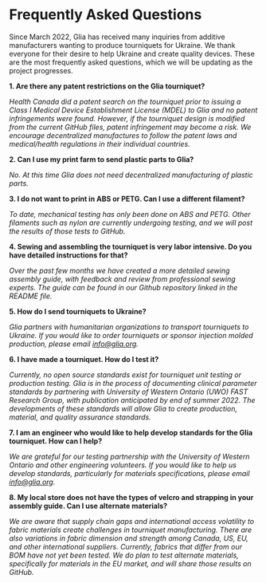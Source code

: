 # Frequently Asked Questions

Since March 2022, Glia has received many inquiries from additive manufacturers wanting to produce tourniquets for Ukraine. We thank everyone for their desire to help Ukraine and create quality devices. These are the most frequently asked questions, which we will be updating as the project progresses.

**1. Are there any patent restrictions on the Glia tourniquet?**

*Health Canada did a patent search on the tourniquet prior to issuing a Class I Medical Device  Establishment License (MDEL) to Glia and no patent infringements were found. However, if the tourniquet design is modified from the current GitHub files, patent infringement may become a risk. We encourage decentralized manufactures to follow the patent laws and medical/health regulations in their individual countries.*

**2. Can I use my print farm to send plastic parts to Glia?**

*No. At this time Glia does not need decentralized manufacturing of plastic parts.*

**3. I do not want to print in ABS or PETG. Can I use a different filament?**

*To date, mechanical testing has only been done on ABS and PETG. Other filaments such as nylon are currently undergoing testing, and we will post the results of those tests to GitHub.*

**4. Sewing and assembling the tourniquet is very labor intensive. Do you have detailed instructions for that?**

*Over the past few months we have created a more detailed sewing assembly guide, with feedback and review from professional sewing experts. The guide can be found in our Github repository linked in the README file.*

**5. How do I send tourniquets to Ukraine?**

*Glia partners with humanitarian organizations to transport tourniquets to Ukraine. If you would like to order tourniquets or sponsor injection molded production, please email info@glia.org.*

**6. I have made a tourniquet. How do I test it?**

*Currently, no open source standards exist for tourniquet unit testing or production testing. Glia is in the process of documenting clinical parameter standards by partnering with University of Western Ontario (UWO) FAST Research Group, with publication anticipated by end of summer 2022. The developments of these standards will allow Glia to create production, material, and quality assurance standards.*

**7. I am an engineer who would like to help develop standards for the Glia tourniquet. How can I help?**

*We are grateful for our testing partnership with the University of Western Ontario and other engineering volunteers. If you would like to help us develop standards, particularly for materials specifications, please email info@glia.org.*

**8. My local store does not have the types of velcro and strapping in your assembly guide. Can I use alternate materials?**

*We are aware that supply chain gaps and international access volatility to fabric materials create challenges in tourniquet manufacturing. There are also variations in fabric dimension and strength among Canada, US, EU, and other international suppliers. Currently, fabrics that differ from our BOM have not yet been tested. We do plan to test alternate materials, specifically for materials in the EU market, and will share those results on GitHub.*
